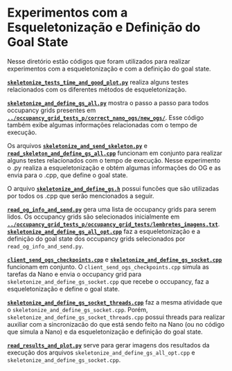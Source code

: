 # Experimentos com a Esqueletonização e Definição do Goal State

Nesse diretório estão códigos que foram utilizados para realizar experimentos com a esqueletonização e com a definição do goal state.

[**`skeletonize_tests_time_and_good_plot.py`**](./skeletonize_tests_time_and_good_plot.py) realiza alguns 
testes relacionados com os diferentes métodos de esqueletonização.

[**`skeletonize_and_define_gs_all.py`**](./skeletonize_and_define_gs_all.py) 
mostra o passo a passo para todos occupancy grids presentes em 
[**`../occupancy_grid_tests_p/correct_nano_ogs/new_ogs/`**](../occupancy_grid_tests_p/correct_nano_ogs/new_ogs/). 
Esse código também exibe algumas informações relacionadas com o tempo de execução.

Os arquivos [**`skeletonize_and_send_skeleton.py`**](./skeletonize_and_send_skeleton.py) e
[**`read_skeleton_and_define_gs_all.cpp`**](./read_skeleton_and_define_gs_all.cpp) funcionam em conjunto para realizar alguns testes relacionados
com o tempo de execução. Nesse experimento o .py realiza a esqueletonização e obtém algumas informações do OG e as envia para o .cpp, 
que define o goal state.

O arquivo [**`skeletonize_and_define_gs.h`**](./skeletonize_and_define_gs.h) possui funcões 
que são utilizadas por todos os .cpp que serão mencionados a seguir.

[**`read_og_info_and_send.py`**](./read_og_info_and_send.py) gera uma lista de occupancy grids para serem lidos. 
Os occupancy grids são selecionados inicialmente em
[**`../occupancy_grid_tests_p/occupancy_grid_tests/lembretes_imagens.txt`**](../occupancy_grid_tests_p/occupancy_grid_tests/lembretes_imagens.txt). 
[**`skeletonize_and_define_gs_all_opt.cpp`**](./skeletonize_and_define_gs_all_opt.cpp)
faz a esqueletonização e a definição do goal state dos occupancy grids selecionados por `read_og_info_and_send.py`.

[**`client_send_ogs_checkpoints.cpp`**](./client_send_ogs_checkpoints.cpp) e 
[**`skeletonize_and_define_gs_socket.cpp`**](./skeletonize_and_define_gs_socket.cpp) funcionam em conjunto. 
O `client_send_ogs_checkpoints.cpp` simula as
tarefas da Nano e envia o occupancy grid para `skeletonize_and_define_gs_socket.cpp` que recebe o occupancy, faz a esqueletonização e define o
goal state.

[**`skeletonize_and_define_gs_socket_threads.cpp`**](./skeletonize_and_define_gs_socket_threads.cpp) faz a mesma 
atividade que o `skeletonize_and_define_gs_socket.cpp`. Porém, 
`skeletonize_and_define_gs_socket_threads.cpp` possui threads para realizar auxiliar com a sincronizacão do que está sendo feito na Nano 
(ou no código que simula a Nano) e da esqueletonização e definição do goal state.

[**`read_results_and_plot.py`**](./read_results_and_plot.py) serve para gerar imagens dos 
resultados da execução dos arquivos `skeletonize_and_define_gs_all_opt.cpp` e `skeletonize_and_define_gs_socket.cpp`.

